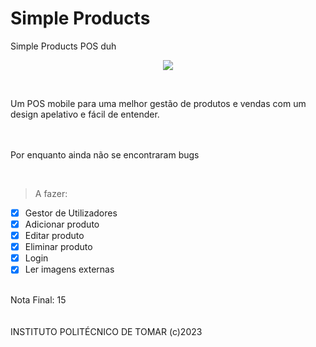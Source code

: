 # Simple Products
Simple Products POS duh

<p align="center">
  <img src="https://i.imgur.com/zF0u9fS_d.png">
</p>
</br>
<!--https://imgur.com/a/O3MSEhw-->

Um POS mobile para uma melhor gestão de produtos e vendas com um design apelativo e fácil de entender.

</br></br>
Por enquanto ainda não se encontraram bugs</br>
<!--*De resto **acho** q tá bom*-->
</br>

> A fazer:
- [x] Gestor de Utilizadores
- [x] Adicionar produto
- [x] Editar produto
- [x] Eliminar produto
- [x] Login
- [x] Ler imagens externas

</br>Nota Final: 15
</br>
</br>
</br>INSTITUTO POLITÉCNICO DE TOMAR (c)2023
